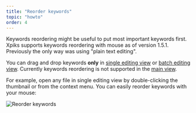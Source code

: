 ```yaml
---
title: "Reorder keywords"
topic: "howto"
order: 4
---
```


Keywords reordering might be useful to put most important keywords first. Xpiks supports keywords reordering with mouse as of version 1.5.1. Previously the only way was using "plain text editing".

You can drag and drop keywords **only** in <a href='{{< misc/rel "/tutorials/interface-single-view/" >}}'>single editing view</a> or <a href='{{< misc/rel "/tutorials/interface-multiple-view/" >}}'>batch editing view</a>. Currently keywords reordering is not supported in the <a href='{{< misc/rel "/tutorials/interface-mainview/" >}}'>main view</a>.

For example, open any file in single editing view by double-clicking the thumbnail or from the context menu. You can easily reorder keywords with your mouse:

<p>
  <img alt="Reorder keywords" src='{{< misc/rel "/images/tutorials/howto/reorder-keywords.gif" >}}' class="small-12 large-12" />
</p>
